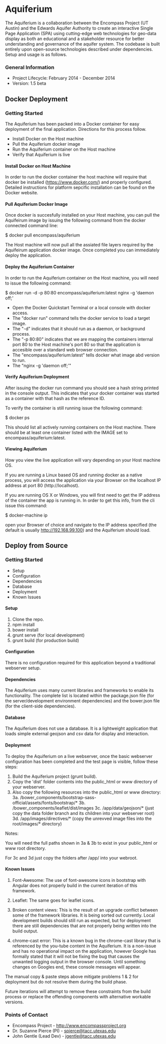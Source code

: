 # Aquiferium #

The Aquiferium is a collaboration between the Encompass Project (UT Austin) and the Edwards Aquifer Authority to create an interactive Single Page Application (SPA) using cutting-edge web technologies for geo-data display as both an educational and a stakeholder resource for better understanding and governance of the aquifer system. The codebase is built entirely upon open-source technologies described under dependencies. Setup and usage is as follows.

### General Information ###

* Project Lifecycle: February 2014 - December 2014
* Version: 1.5 beta

## Docker Deployment ##

### Getting Started ###

The Aquiferium has been packed into a Docker container for easy deployment of the final application. Directions for this process follow.

* Install Docker on the Host machine
* Pull the Aquiferium docker image
* Run the Aquiferium container on the Host machine
* Verify that Aquiferium is live

#### Install Docker on Host Machine ####

In order to run the docker container the host machine will require that docker be installed (https://www.docker.com/) and properly configured. Detailed instructions for platform sepcific installation can be found on the Docker website.

#### Pull Aquiferium Docker Image ####

Once docker is succesfully installed on your Host machine, you can pull the Aquifeirum image by issuing the following command from the docker connected command line:

$ docker pull encompass/aquiferium

The Host machine will now pull all the assiated file layers required by the Aquifeirum application docker image. Once completed you can immediately deploy the application.

#### Deploy the Aquiferium Container ####

In order to run the Aquiferium container on the Host machine, you will need to issue the following command:

$ docker run -d -p 80:80 encompass/aquiferium:latest nginx -g 'daemon off;'

* Open the Docker Quickstart Terminal or a local console with docker access.
* The "docker run" command tells the docker service to load a target image. 
* The "-d" indicates that it should run as a daemon, or background process. 
* The "-p 80:80" indicates that we are mapping the containers internal port 80 to the Host machine's port 80 so that the application is accesible over a standard web browser connection. 
* The "encompass/aquiferium:latest" tells docker what image abd version to run.
* The "nginx -g 'daemon off;'" 

#### Verify Aquiferium Deployment ####

After issuing the docker run command you should see a hash string printed in the console output. This indicates that your docker container was started as a container with that hash as the reference ID.

To verify the container is still running issue the following command:

$ docker ps 

This should list all actively running containers on the Host machine.
There should be at least one container listed with the IMAGE set to encompass/aquiferium:latest.

#### Viewing Aquiferium ####

How you view the live application will vary depending on your Host machine OS. 

If you are running a Linux based OS and running docker as a native process, you will access the application via your Browser on the localhost IP address at port 80 (http://localhost).

If you are running OS X or Windows, you will first need to get the IP address of the container the app is running in. In order to get this info, from the cli issue this command:

$ docker-machine ip

open your Browser of choice and navigate to the IP address specified (the default is usually http://192.168.99.100) and the Aquiferium should load.

## Deploy from Source ##

### Getting Started ###

* Setup
* Configuration
* Dependencies
* Database
* Deployment
* Known Issues

#### Setup ####
1. Clone the repo.
2. npm install
3. bower install
4. grunt serve (for local development)
5. grunt build (for production build)

#### Configuration ####
There is no configuration required for this application beyond a traditional webserver setup. 

#### Dependencies ####
The Aquiferium uses many current libraries and frameworks to enable its functionality. The complete list is located within the package.json file (for the server/development environment dependencies) and the bower.json file (for the client-side dependencies).

#### Database ####
The Aquiferium does not use a database. It is a lightweight application that loads simple external geojson and csv data for display and interaction.

#### Deployment ####
To deploy the Aquiferium on a live webserver, once the basic webserver configuration has been completed and the test page is visible, follow these steps:

1. Build the Aquiferium project (grunt build).
2. Copy the 'dist' folder contents into the public_html or www directory of your webserver.
3. Also copy the following resources into the public_html or www directory:
3a. /bower_components/bootstrap-sass-official/assets/fonts/bootstrap/*
3b. /bower_components/leaflet/dist/images
3c. /app/data/geojson/* (just copy the data folder branch and its children into your webserver root)
3d. /app/images/directives/* (copy the unrevved image files into the root/images/* directory)

Notes: 

You will need the full paths shown in 3a & 3b to exist in your public_html or www root directory. 

For 3c and 3d just copy the folders after /app/ into your webroot.

#### Known Issues ####

1. Font-Awesome: The use of font-awesome icons in bootstrap with Angular does not properly build in the current iteration of this framework. 

2. Leaflet: The same goes for leaflet icons. 

3. Broken content views: This is the result of an upgrade conflict between some of the framework libraries. It is being sorted out currently. Local development builds should still run as expected, but for deployment there are still dependencies that are not properly being written into the build output.

4. chrome-cast error: This is a known bug in the chrome-cast library that is referenced by the you-tube content in the Aquiferium. It is a non-issue and has no operational impact on the application, however Google has formally stated that it will not be fixing the bug that causes the unwanted logging output in the browser console. Until something changes on Googles end, these console messages will appear.

The manual copy & paste steps above mitigate problems 1 & 2 for deployment but do not resolve them during the build phase.

Future iterations will attempt to remove these constraints from the build process or replace the offending components with alternative workable versions.

### Points of Contact ###

* Encompass Project - http://www.encompassproject.org
* Dr. Suzanne Pierce (PI) - spierce@tacc.utexas.edu 
* John Gentle (Lead Dev) - jgentle@tacc.utexas.edu